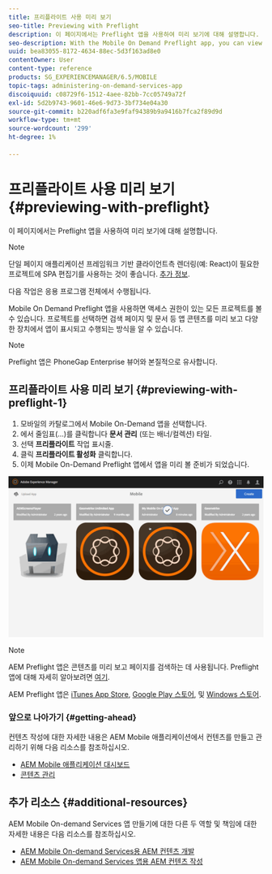 ```yaml
---
title: 프리플라이트 사용 미리 보기
seo-title: Previewing with Preflight
description: 이 페이지에서는 Preflight 앱을 사용하여 미리 보기에 대해 설명합니다.
seo-description: With the Mobile On Demand Preflight app, you can view all projects to which you have access. Follow this page to learn more about this.
uuid: bea83055-8172-4634-88ec-5d3f163ad8e0
contentOwner: User
content-type: reference
products: SG_EXPERIENCEMANAGER/6.5/MOBILE
topic-tags: administering-on-demand-services-app
discoiquuid: c08729f6-1512-4aee-82bb-7cc05749a72f
exl-id: 5d2b9743-9601-46e6-9d73-3bf734e04a30
source-git-commit: b220adf6fa3e9faf94389b9a9416b7fca2f89d9d
workflow-type: tm+mt
source-wordcount: '299'
ht-degree: 1%

---
```


# 프리플라이트 사용 미리 보기 {#previewing-with-preflight}

이 페이지에서는 Preflight 앱을 사용하여 미리 보기에 대해 설명합니다.

>[!NOTE]
>
>단일 페이지 애플리케이션 프레임워크 기반 클라이언트측 렌더링(예: React)이 필요한 프로젝트에 SPA 편집기를 사용하는 것이 좋습니다. [추가 정보](/help/sites-developing/spa-overview.md).

다음 작업은 응용 프로그램 전체에서 수행됩니다.

Mobile On Demand Preflight 앱을 사용하면 액세스 권한이 있는 모든 프로젝트를 볼 수 있습니다. 프로젝트를 선택하면 검색 페이지 및 문서 등 앱 콘텐츠를 미리 보고 다양한 장치에서 앱이 표시되고 수행되는 방식을 알 수 있습니다.

>[!NOTE]
>
>Preflight 앱은 PhoneGap Enterprise 뷰어와 본질적으로 유사합니다.

## 프리플라이트 사용 미리 보기 {#previewing-with-preflight-1}

1. 모바일의 카탈로그에서 Mobile On-Demand 앱을 선택합니다.
1. 에서 줄임표(...)를 클릭합니다 **문서 관리** (또는 배너/컬렉션) 타일.
1. 선택 **프리플라이트** 작업 표시줄.
1. 클릭 **프리플라이트 활성화** 클릭합니다.
1. 이제 Mobile On-Demand Preflight 앱에서 앱을 미리 볼 준비가 되었습니다.

![chlimage_1-8](assets/chlimage_1-8.gif)

>[!NOTE]
>
>AEM Preflight 앱은 콘텐츠를 미리 보고 페이지를 검색하는 데 사용됩니다. Preflight 앱에 대해 자세히 알아보려면 [여기](https://helpx.adobe.com/digital-publishing-solution/help/preflight-app.html).
>
>AEM Preflight 앱은 [iTunes App Store](https://itunes.apple.com/us/app/adobe-experience-manager-mobile/id1042687518?mt=8), [Google Play 스토어](https://play.google.com/store/apps/details?id=com.adobe.dps.preflight&amp;hl=en), 및 [Windows 스토어](https://www.microsoft.com/en-us/store/p/adobe-experience-manager-mobile-preflight/9nblggh5wmxq).

### 앞으로 나아가기 {#getting-ahead}

컨텐츠 작성에 대한 자세한 내용은 AEM Mobile 애플리케이션에서 컨텐츠를 만들고 관리하기 위해 다음 리소스를 참조하십시오.

* [AEM Mobile 애플리케이션 대시보드](/help/mobile/mobile-apps-ondemand-application-dashboard.md)
* [콘텐츠 관리](/help/mobile/mobile-apps-ondemand-manage-content-ondemand.md)

## 추가 리소스 {#additional-resources}

AEM Mobile On-demand Services 앱 만들기에 대한 다른 두 역할 및 책임에 대한 자세한 내용은 다음 리소스를 참조하십시오.

* [AEM Mobile On-demand Services용 AEM 컨텐츠 개발](/help/mobile/aem-mobile-on-demand.md)
* [AEM Mobile On-demand Services 앱용 AEM 컨텐츠 작성](/help/mobile/mobile-apps-ondemand.md)

